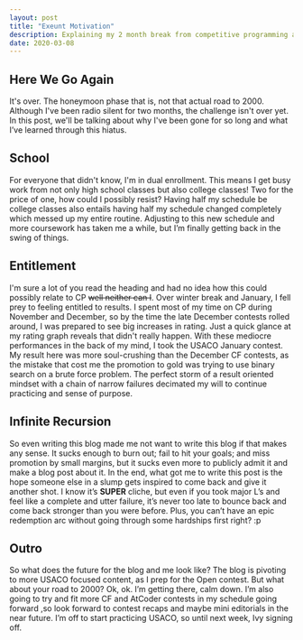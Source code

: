 ```yaml
---
layout: post
title: "Exeunt Motivation"
description: Explaining my 2 month break from competitive programming and how I was able to bounce back.
date: 2020-03-08
---
```


## Here We Go Again
It's over. The honeymoon phase that is, not that actual road to 2000. Although I've been radio silent for two months, the challenge isn't over yet.
 In this post, we'll be talking about why I've been gone for so long and what I’ve learned through this hiatus.

## School
For everyone that didn't know, I'm in dual enrollment. This means I get busy work from not only high school classes but also college classes! 
Two for the price of one, how could I possibly resist? Having half my schedule be college classes also entails having half my schedule changed 
completely which messed up my entire routine. Adjusting to this new schedule and more coursework has taken me a while, but I’m finally getting back in the swing of things.

## Entitlement
I'm sure a lot of you read the heading and had no idea how this could possibly relate to CP
~~well neither can I~~. Over winter break and January, I fell prey to feeling entitled to results.
I spent most of my time on CP during November and December, so by the time the late December contests rolled around, I was prepared to see big increases in rating. Just a quick glance at my rating graph reveals that didn't really happen. With these mediocre performances in the back of my mind, I took the USACO January contest. My result here was more soul-crushing than the December CF contests, as the mistake that cost me the promotion to gold was trying to use binary search on a brute force problem. The perfect storm of a result oriented mindset with a chain of narrow failures decimated my will to continue practicing and sense of purpose.  

## Infinite Recursion
So even writing this blog made me not want to write this blog if that makes any sense. It sucks enough to burn out; fail to hit your goals; and miss promotion by small margins, but it sucks even more to publicly admit it and make a blog post about it. In the end, what got me to write this post is the hope someone else in a slump gets inspired to come back and give it another shot. I know it’s **SUPER** cliche, but even if you took major L’s and feel like a complete and utter failure, it’s never too late to bounce back and come back stronger than you were before. Plus, you can’t have an epic redemption arc without going through some hardships first right? :p

## Outro
So what does the future for the blog and me look like? The blog is pivoting to more USACO focused content, as I prep for the Open contest. But what about your road to 2000? Ok, ok. I’m getting there, calm down. I’m also going to try and fit more CF and AtCoder contests in my schedule going forward ,so look forward to contest recaps and maybe mini editorials in the near future. I’m off to start practicing USACO, so until next week, Ivy signing off.
